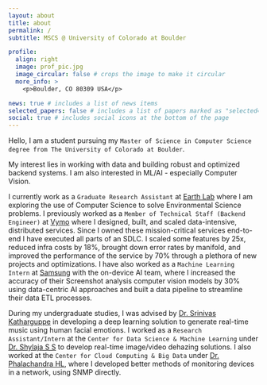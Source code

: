 ```yaml
---
layout: about
title: about
permalink: /
subtitle: MSCS @ University of Colorado at Boulder

profile:
  align: right
  image: prof_pic.jpg
  image_circular: false # crops the image to make it circular
  more_info: >
    <p>Boulder, CO 80309 USA</p>

news: true # includes a list of news items
selected_papers: false # includes a list of papers marked as "selected={true}"
social: true # includes social icons at the bottom of the page
---
```


Hello, I am a student pursuing my `Master of Science in Computer Science degree from The University of Colorado at Boulder`.

My interest lies in working with data and building robust and optimized backend systems. I am also interested in ML/AI - especially Computer Vision.

I currently work as a `Graduate Research Assistant` at [Earth Lab](https://earthlab.colorado.edu/) where I am exploring the use of Computer Science to solve Environmental Science problems. I previously worked as a `Member of Technical Staff (Backend Engineer)` at [Vymo](https://vymo.com/) where I designed, built, and scaled data-intensive, distributed services. Since I owned these mission-critical services end-to-end I have executed all parts of an SDLC. I scaled some features by 25x, reduced infra costs by 18%, brought down error rates by manifold, and improved the performance of the service by 70% through a plethora of new projects and optimizations. I have also worked as a `Machine Learning Intern` at [Samsung](https://research.samsung.com/sri-b?cid=in_pd_ppc_google_im-all-all-all-dtc_sales_samsung-allproducts-all-2023_eshop-text-dsa_01jan2023-na_1ur-501336l-2024-eshop-bau-dsa-cpc_pfm--20857865252------x--&gad_source=1&gclid=Cj0KCQjwkdO0BhDxARIsANkNcre4Pilo5mNGNTtpO7qP52qFN6uQPddzMO2xaMbkxpFcitDzCaDD_ooaAoHjEALw_wcB) with the on-device AI team, where I increased the accuracy of their Screenshot analysis computer vision models by 30% using data-centric AI approaches and built a data pipeline to streamline their data ETL processes.

During my undergraduate studies, I was advised by [Dr. Srinivas Katharguppe](https://www.linkedin.com/in/srinivas-katharguppe-phd-a192522/) in developing a deep learning solution to generate real-time music using human facial emotions. I worked as a `Research Assistant/Intern` at the `Center for Data Science & Machine Learning` under [Dr. Shylaja S S](https://www.linkedin.com/in/dr-shylaja-s-s-49b4091b/) to develop real-time image/video dehazing solutions. I also worked at the `Center for Cloud Computing & Big Data` under [Dr. Phalachandra HL](https://www.linkedin.com/in/phalachandra-hl-0408066/), where I developed better methods of monitoring devices in a network, using SNMP directly.
